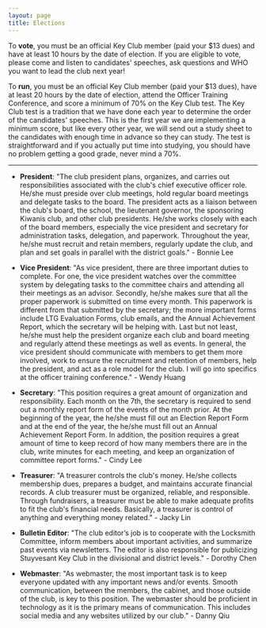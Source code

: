 ```yaml
---
layout: page
title: Elections
---
```

To **vote**, you must be an official Key Club member (paid your $13 dues) and have at least 10 hours by the date of election. If you are eligible to vote, please come and listen to candidates' speeches, ask questions and WHO you want to lead the club next year!

To **run**, you must be an official Key Club member (paid your $13 dues), have at least 20 hours by the date of election, attend the Officer Training Conference, and score a minimum of 70% on the Key Club test. The Key Club test is a tradition that we have done each year to determine the order of the candidates' speeches. This is the first year we are implementing a minimum score, but like every other year, we will send out a study sheet to the candidates with enough time in advance so they can study. The test is straightforward and if you actually put time into studying, you should have no problem getting a good grade, never mind a 70%.

<hr id="positions">

- **President**: "The club president plans, organizes, and carries out responsibilities associated with the club's chief executive officer role. He/she must preside over club meetings, hold regular board meetings and delegate tasks to the board. The president acts as a liaison between the club's board, the school, the lieutenant governor, the sponsoring Kiwanis club, and other club presidents. He/she works closely with each of the board members, especially the vice president and secretary for administration tasks, delegation, and paperwork. Throughout the year, he/she must recruit and retain members, regularly update the club, and plan and set goals in parallel with the district goals." - Bonnie Lee

- **Vice President**: "As vice president, there are three important duties to complete. For one, the vice president watches over the committee system by delegating tasks to the committee chairs and attending all their meetings as an advisor. Secondly, he/she makes sure that all the proper paperwork is submitted on time every month. This paperwork is different from that submitted by the secretary; the more important forms include LTG Evaluation Forms, club emails, and the Annual Achievement Report, which the secretary will be helping with. Last but not least, he/she must help the president organize each club and board meeting and regularly attend these meetings as well as events. In general, the vice president should communicate with members to get them more involved, work to ensure the recruitment and retention of members, help the president, and act as a role model for the club. I will go into specifics at the officer training conference." - Wendy Huang

- **Secretary**: "This position requires a great amount of organization and responsibility. Each month on the 7th, the secretary is required to send out a monthly report form of the events of the month prior. At the beginning of the year, the he/she must fill out an Election Report Form and at the end of the year, the he/she must fill out an Annual Achievement Report Form. In addition, the position requires a great amount of time to keep record of how many members there are in the club, write minutes for each meeting, and keep an organization of committee report forms." - Cindy Lee

- **Treasurer**: "A treasurer controls the club's money. He/she collects membership dues, prepares a budget, and maintains accurate financial records. A club treasurer must be organized, reliable, and responsible. Through fundraisers, a treasurer must be able to make adequate profits to fit the club's financial needs. Basically, a treasurer is control of anything and everything money related." - Jacky Lin

- **Bulletin Editor**: "The club editor’s job is to cooperate with the Locksmith Committee, inform members about important activities, and summarize past events via newsletters. The editor is also responsible for publicizing Stuyvesant Key Club in the divisional and district levels." - Dorothy Chen

- **Webmaster**: "As webmaster, the most important task is to keep everyone updated with any important news and/or events. Smooth communication, between the members, the cabinet, and those outside of the club, is key to this position. The webmaster should be proficient in technology as it is the primary means of communication. This includes social media and any websites utilized by our club." - Danny Qiu
